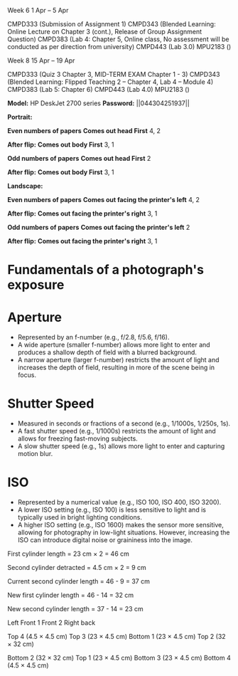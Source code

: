 




Week 6
1 Apr – 5 Apr

CMPD333 (Submission of Assignment 1)
CMPD343 (Blended Learning: Online Lecture on Chapter 3 (cont.),
                   Release of Group Assignment Question)
CMPD383 (Lab 4: Chapter 5,
                   Online class,
                  No assessment will be conducted as per direction from university)
CMPD443 (Lab 3.0)
MPU2183 ()




Week 8
15 Apr – 19 Apr

CMPD333 (Quiz 3 Chapter 3, 
                   MID-TERM EXAM Chapter 1 - 3)
CMPD343 (Blended Learning: Flipped Teaching 2 – Chapter 4,
                   Lab 4 – Module 4)
CMPD383 (Lab 5: Chapter 6)
CMPD443 (Lab 4.0)
MPU2183 ()








**Model:** HP DeskJet 2700 series
**Password:** ||044304251937||




**Portrait:**


**Even numbers of papers**
__Comes out head First__
4,
2

**After flip:**
__Comes out body First__
3,
1


**Odd numbers of papers**
__Comes out head First__
2

**After flip:**
__Comes out body First__
3,
1




**Landscape:**


**Even numbers of papers**
__Comes out facing the printer's left__
4,
2

**After flip:**
__Comes out facing the printer's right__
3,
1


**Odd numbers of papers**
__Comes out facing the printer's left__
2

**After flip:**
__Comes out facing the printer's right__
3,
1







# **Fundamentals of a photograph's exposure**


# **Aperture**
* Represented by an f-number (e.g., f/2.8, f/5.6, f/16).
* A wide aperture (smaller f-number) allows more light to enter and produces a shallow depth of field with a blurred background.
* A narrow aperture (larger f-number) restricts the amount of light and increases the depth of field, resulting in more of the scene being in focus.


# **Shutter Speed**
* Measured in seconds or fractions of a second (e.g., 1/1000s, 1/250s, 1s).
* A fast shutter speed (e.g., 1/1000s) restricts the amount of light and allows for freezing fast-moving subjects.
* A slow shutter speed (e.g., 1s) allows more light to enter and capturing motion blur.


# **ISO**
* Represented by a numerical value (e.g., ISO 100, ISO 400, ISO 3200).
* A lower ISO setting (e.g., ISO 100) is less sensitive to light and is typically used in bright lighting conditions.
* A higher ISO setting (e.g., ISO 1600) makes the sensor more sensitive, allowing for photography in low-light situations. However, increasing the ISO can introduce digital noise or graininess into the image.













First cylinder length = 23 cm × 2
                                    = 46 cm

Second cylinder detracted = 4.5 cm × 2
                                               = 9 cm

Current second cylinder length = 46 - 9
                                                       = 37 cm


New first cylinder length = 46 - 14
                                            = 32 cm

New second cylinder length = 37 - 14
                                                  = 23 cm



Left
Front 1
Front 2
Right
back

Top 4 (4.5 × 4.5 cm)
Top 3 (23  × 4.5 cm)
Bottom 1 (23  × 4.5 cm)
Top 2 (32 × 32 cm)

Bottom 2 (32 × 32 cm)
Top 1 (23  × 4.5 cm)
Bottom 3 (23  × 4.5 cm)
Bottom 4 (4.5 × 4.5 cm)
